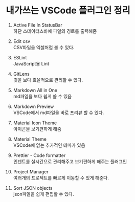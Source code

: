 # 내가쓰는 VSCode 플러그인 정리

1. Active File In StatusBar  
   하단 스테이터스바에 파일의 경로를 출력해줌  

2. Edit csv  
   CSV파일을 엑셀처럼 볼 수 있다.  

3. ESLint  
   JavaScript용 Lint

4. GitLens  
   깃을 보다 효율적으로 관리할 수 있다. 

5. Markdown All in One  
   md파일을 보다 쉽게 쓸 수 있음

6. Markdown Preview  
   VSCode에서 md파일을 바로 프리뷰 할 수 있다.

7. Material Icon Theme  
   아이콘을 보기편하게 해줌

8. Material Theme  
   VSCode에 없는 추가적인 테마가 있음

9. Prettier - Code formatter  
    인덴트를 실시간으로 관리해주고 보기편하게 해주는 플러그인

10. Project Manager  
    여러개의 프로젝트를 빠르게 이동할 수 있게 해준다.

11. Sort JSON objects  
    json파일을 쉽게 편집할 수 있다.